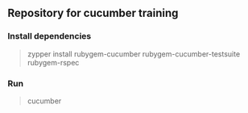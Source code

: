 ## Repository for cucumber training

### Install dependencies

  > zypper install rubygem-cucumber rubygem-cucumber-testsuite rubygem-rspec

### Run

  > cucumber
